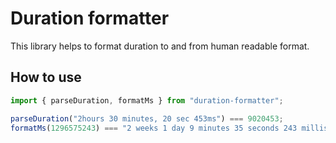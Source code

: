 # Duration formatter

This library helps to format duration to and from human readable format.

## How to use

```ts
import { parseDuration, formatMs } from "duration-formatter";

parseDuration("2hours 30 minutes, 20 sec 453ms") === 9020453;
formatMs(1296575243) === "2 weeks 1 day 9 minutes 35 seconds 243 milliseconds";
```
